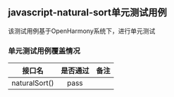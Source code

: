 ## javascript-natural-sort单元测试用例

该测试用例基于OpenHarmony系统下，进行单元测试

### 单元测试用例覆盖情况

|         接口名         |    是否通过	     |备注|
|:-------------------:|:------------:|:---:|
| naturalSort()   |     pass     |       |
